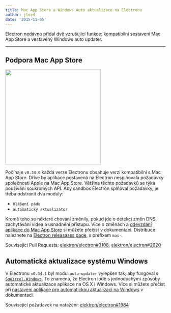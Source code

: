 ```yaml
---
title: Mac App Store a Windows Auto aktualizace na Electronu
author: jlord
date: '2015-11-05'
---
```


Electron nedávno přidal dvě vzrušující funkce: kompatibilní sestavení Mac App Store a vestavěný Windows auto updater.

---

## Podpora Mac App Store

<img src='https://cloud.githubusercontent.com/assets/1305617/10928574/a301640c-825e-11e5-918e-a06b7a55dcb4.png' width="300" />

Počínaje `v0.34.0` každá verze Electronu obsahuje verzi kompatibilní s Mac App Store. Dříve by aplikace postavená na Electron nesplňovala požadavky společnosti Apple na Mac App Store. Většina těchto požadavků se týká používání soukromých API. Aby sandbox Electron splňoval požadavky, je třeba odstranit dva moduly:

- `Hlášení pádu`
- `automatický aktualizátor`

Kromě toho se některé chování změnily, pokud jde o detekci změn DNS, zachytávání videa a usnadnění přístupu. Více o změnách a [odevzdání aplikace do Mac App Store](https://electronjs.org/docs/latest/tutorial/mac-app-store-submission-guide) si můžete přečíst v dokumentaci. Distribuce naleznete na [Electron releasases page](https://github.com/electron/electron/releases), s prefixem `mas-`.

Související Pull Requests: [elektron/electron#3108](https://github.com/electron/electron/pull/3108), [elektron/electron#2920](https://github.com/electron/electron/pull/2920)

## Automatická aktualizace systému Windows

V Electronu `v0.34.1` byl modul `auto-updater` vylepšen tak, aby fungoval s [`Squirrel.Windows`](https://github.com/Squirrel/Squirrel.Windows). To znamená, že Electron lodě s jednoduchými způsoby automatické aktualizace aplikace na OS X i Windows. Více si můžete přečíst při [nastavení aplikace pro automatickou aktualizaci na Windows](https://github.com/electron/electron/blob/master/docs/api/auto-updater.md#windows) v dokumentaci.

Související požadavek na natažení: [elektron/electron#1984](https://github.com/electron/electron/pull/1984)

